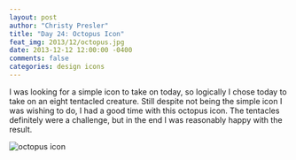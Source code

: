 ```yaml
---
layout: post
author: "Christy Presler"
title: "Day 24: Octopus Icon"
feat_img: 2013/12/octopus.jpg
date: 2013-12-12 12:00:00 -0400
comments: false
categories: design icons
---
```

I was looking for a simple icon to take on today, so logically I chose today to take on an eight tentacled creature. Still despite not being the simple icon I was wishing to do, I had a good time with this octopus icon. The tentacles definitely were a challenge, but in the end I was reasonably happy with the result.

<div class="row">
    <div class="col-sm-6 col-sm-offset-3">
        <img src="{{ site.blog_img_url | prepend: site.url }}{{page.feat_img}}" alt="octopus icon" />
    </div>
</div>